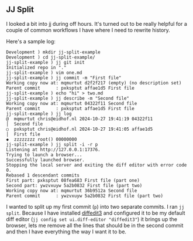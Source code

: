 ## JJ Split

I looked a bit into [jj](https://martinvonz.github.io/jj/latest/) during off hours. It's turned out to be really helpful for a couple of common workflows I have where I need to rewrite history.

Here's a sample log:

```
Development ) mkdir jj-split-example
Development ) cd jj-split-example/
jj-split-example ) jj git init
Initialized repo in "."
jj-split-example ) vim one.md
jj-split-example ) jj commit -m "First file"
Working copy now at: mqmurtut d2f2f217 (empty) (no description set)
Parent commit      : pxksptut affae1d5 First file
jj-split-example ) echo "hi" > two.md
jj-split-example ) jj describe -m "Second file"
Working copy now at: mqmurtut 04322f11 Second file
Parent commit      : pxksptut affae1d5 First file
jj-split-example ) jj log
@  mqmurtut chris@eidhof.nl 2024-10-27 19:41:19 04322f11
│  Second file
○  pxksptut chris@eidhof.nl 2024-10-27 19:41:05 affae1d5
│  First file
◆  zzzzzzzz root() 00000000
jj-split-example ) jj split -i -r p
Listening at http://127.0.0.1:17376.
Trying to launch a browser...
Successfully launched browser.
Stopping the local server and exiting the diff editor with error code 0.
Rebased 1 descendant commits
First part: pxksptut 08fea683 First file (part one)
Second part: ywzvxuyw 5a2b0832 First file (part two)
Working copy now at: mqmurtut 36b9512a Second file
Parent commit      : ywzvxuyw 5a2b0832 First file (part two)
```

I wanted to split up my first commit (`p`) into two separate commits. I ran `jj split`. Because I have installed [diffedit3](https://github.com/ilyagr/diffedit3) and configured it to be my default diff editor (`jj config set ui.diff-editor "diffedit3"`) it brings up the browser, lets me remove all the lines that should be in the second commit and then I have everything the way I want it to be.
